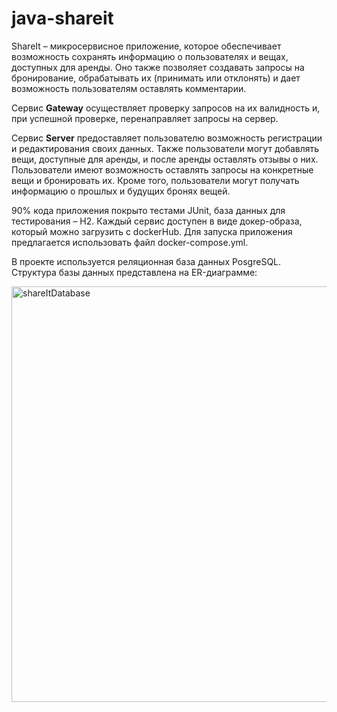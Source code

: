 # java-shareit
ShareIt – микросервисное приложение, которое обеспечивает возможность сохранять информацию о пользователях и вещах, доступных для аренды. Оно также позволяет создавать запросы на бронирование, обрабатывать их (принимать или отклонять) и дает возможность пользователям оставлять комментарии.

Сервис **Gateway** осуществляет проверку запросов на их валидность и, при успешной проверке, перенаправляет запросы на сервер.

Сервис **Server** предоставляет пользователю возможность регистрации и редактирования своих данных. Также пользователи могут добавлять вещи, доступные для аренды, и после аренды оставлять отзывы о них. Пользователи имеют возможность оставлять запросы на конкретные вещи и бронировать их. Кроме того, пользователи могут получать информацию о прошлых и будущих бронях вещей.

90% кода приложения покрыто тестами JUnit, база данных для тестирования – H2.
Каждый сервис  доступен в виде докер-образа, который можно загрузить с dockerHub. Для запуска приложения предлагается использовать файл docker-compose.yml. 

В проекте используется реляционная база данных PosgreSQL. Структура базы данных представлена на ER-диаграмме:

<img width="665" alt="shareItDatabase" src="https://github.com/elizabethwithu/java-filmorate/assets/117889272/0e912a0f-d91b-4bee-bfe6-3faeccb5e420">
